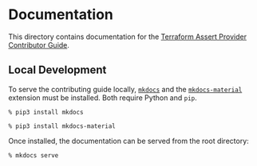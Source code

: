 # Documentation

This directory contains documentation for the [Terraform Assert Provider Contributor Guide](https://hashicorp.github.io/terraform-provider-assert/).

## Local Development

To serve the contributing guide locally, [`mkdocs`](https://www.mkdocs.org/user-guide/installation/) and the [`mkdocs-material`](https://github.com/squidfunk/mkdocs-material#quick-start) extension must be installed. Both require Python and `pip`.

```console
% pip3 install mkdocs
```

```console
% pip3 install mkdocs-material
```

Once installed, the documentation can be served from the root directory:

```console
% mkdocs serve
```
